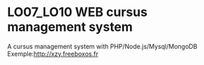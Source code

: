 # LO07_LO10 WEB cursus management system
A cursus management system with PHP/Node.js/Mysql/MongoDB</br>
Exemple:http://xzy.freeboxos.fr

